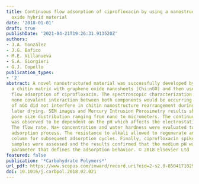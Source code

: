 ```yaml
---
title: Continuous flow adsorption of ciprofloxacin by using a nanostructured chitin/graphene
  oxide hybrid material
date: '2018-01-01'
draft: true
publishDate: '2021-04-21T19:26:31.913520Z'
authors:
- J.A. González
- J.G. Bafico
- M.E. Villanueva
- S.A. Giorgieri
- G.J. Copello
publication_types:
- '2'
abstract: A novel nanostructured material was successfully developed by combining
  a chitin matrix with graphene oxide nanosheets (Chi:nGO) and then used for the continuous
  flow adsorption of ciprofloxacin. The spectroscopic characterization indicated that
  none covalent interaction between both components would be occurring and the introduction
  of nGO did not interfere in chitin nanostructure rearrangement during gelling and
  later drying. SEM images and Mercury Intrusion Porosimetry results showed a wide
  pore size distribution ranging from nano to micrometers. The continuous flow adsorption
  was observed to be dependent on the pH which affects the electrostatic interaction.
  The flow rate, Na+ concentration and water hardness were evaluated to describe the
  adsorption process. The resistance to alkali allowed to regenerate and reuse the
  column for subsequent adsorption cycles. Finally, ciprofloxacin spiked real water
  samples were assessed and the results confirmed that the medium pH was the main
  parameter that defines the adsorption behavior. © 2018 Elsevier Ltd
featured: false
publication: '*Carbohydrate Polymers*'
url_pdf: https://www.scopus.com/inward/record.uri?eid=2-s2.0-85041710296&doi=10.1016%2fj.carbpol.2018.02.021&partnerID=40&md5=63d45a770f84d98a9fb0341bcb2f4abb
doi: 10.1016/j.carbpol.2018.02.021
---
```


